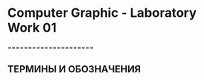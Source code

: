 # Computer Graphic - Laboratory Work 01
=====================

ТЕРМИНЫ И ОБОЗНАЧЕНИЯ
-----------------------------------
